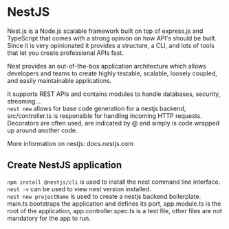 # NestJS

Nest.js is a Node.js scalable framework built on top of express.js and TypeScript that comes with a strong opinion on how API's should be built.<br>
Since it is very opinionated it provides a structure, a CLI, and lots of tools that let you create professional APIs fast.

Nest provides an out-of-the-box application architecture which allows developers and teams to create highly testable, scalable, loosely coupled, and easily maintainable applications. 

It supports REST APIs and contains modules to handle databases, security, streaming...<br>
`nest new` allows for base code generation for a nestjs backend, src/controller.ts is responsible for handling incoming HTTP requests.<br>
Decorators are often used, are indicated by @ and simply is code wrapped up around another code.

More information on nestjs: docs.nestjs.com

## Create NestJS application

`npm install @nestjs/cli` is used to install the nest command line interface.<br>
`nest -v` can be used to view nest version installed.<br>
`nest new projectName` is used to create a nestjs backend boilerplate.<br>
main.ts bootstraps the application and defines its port, app.module.ts is the root of the application, app.controller.spec.ts is a test file, other files are not mandatory for the app to run.



